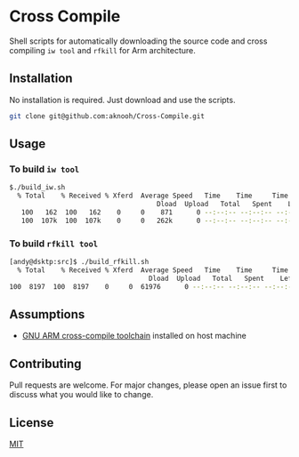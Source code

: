 # Cross Compile 

Shell scripts for automatically downloading the source code and cross compiling `iw tool` and `rfkill` for Arm architecture.

## Installation

No installation is required. Just download and use the scripts. 

```bash
git clone git@github.com:aknooh/Cross-Compile.git
```

## Usage
### To build `iw tool`

```bash
$./build_iw.sh
  % Total    % Received % Xferd  Average Speed   Time    Time     Time  Current
                                     Dload  Upload   Total   Spent    Left  Speed
   100   162  100   162    0     0    871      0 --:--:-- --:--:-- --:--:--   870
   100  107k  100  107k    0     0   262k      0 --:--:-- --:--:-- --:--:--  262k
```

### To build `rfkill tool`
```bash
[andy@dsktp:src]$ ./build_rfkill.sh
  % Total    % Received % Xferd  Average Speed   Time    Time     Time  Current
                                   Dload  Upload   Total   Spent    Left  Speed
100  8197  100  8197    0     0  61976      0 --:--:-- --:--:-- --:--:-- 62098
```

## Assumptions
- [GNU ARM cross-compile toolchain](https://developer.arm.com/tools-and-software/open-source-software/developer-tools/gnu-toolchain/gnu-rm/downloads)  installed on host machine

## Contributing
Pull requests are welcome. For major changes, please open an issue first to discuss what you would like to change.


## License
[MIT](https://choosealicense.com/licenses/mit/)
